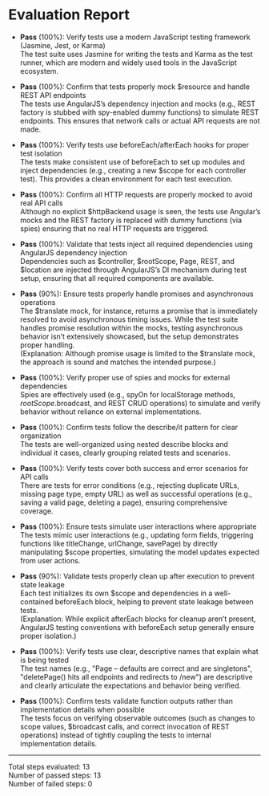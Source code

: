 # Evaluation Report

- **Pass** (100%): Verify tests use a modern JavaScript testing framework (Jasmine, Jest, or Karma)  
  The test suite uses Jasmine for writing the tests and Karma as the test runner, which are modern and widely used tools in the JavaScript ecosystem.

- **Pass** (100%): Confirm that tests properly mock $resource and handle REST API endpoints  
  The tests use AngularJS’s dependency injection and mocks (e.g., REST factory is stubbed with spy-enabled dummy functions) to simulate REST endpoints. This ensures that network calls or actual API requests are not made.

- **Pass** (100%): Verify tests use beforeEach/afterEach hooks for proper test isolation  
  The tests make consistent use of beforeEach to set up modules and inject dependencies (e.g., creating a new $scope for each controller test). This provides a clean environment for each test execution.

- **Pass** (100%): Confirm all HTTP requests are properly mocked to avoid real API calls  
  Although no explicit $httpBackend usage is seen, the tests use Angular’s mocks and the REST factory is replaced with dummy functions (via spies) ensuring that no real HTTP requests are triggered.

- **Pass** (100%): Validate that tests inject all required dependencies using AngularJS dependency injection  
  Dependencies such as $controller, $rootScope, Page, REST, and $location are injected through AngularJS’s DI mechanism during test setup, ensuring that all required components are available.

- **Pass** (90%): Ensure tests properly handle promises and asynchronous operations  
  The $translate mock, for instance, returns a promise that is immediately resolved to avoid asynchronous timing issues. While the test suite handles promise resolution within the mocks, testing asynchronous behavior isn’t extensively showcased, but the setup demonstrates proper handling.  
  (Explanation: Although promise usage is limited to the $translate mock, the approach is sound and matches the intended purpose.)

- **Pass** (100%): Verify proper use of spies and mocks for external dependencies  
  Spies are effectively used (e.g., spyOn for localStorage methods, $rootScope.$broadcast, and REST CRUD operations) to simulate and verify behavior without reliance on external implementations.

- **Pass** (100%): Confirm tests follow the describe/it pattern for clear organization  
  The tests are well-organized using nested describe blocks and individual it cases, clearly grouping related tests and scenarios.

- **Pass** (100%): Verify tests cover both success and error scenarios for API calls  
  There are tests for error conditions (e.g., rejecting duplicate URLs, missing page type, empty URL) as well as successful operations (e.g., saving a valid page, deleting a page), ensuring comprehensive coverage.

- **Pass** (100%): Ensure tests simulate user interactions where appropriate  
  The tests mimic user interactions (e.g., updating form fields, triggering functions like titleChange, urlChange, savePage) by directly manipulating $scope properties, simulating the model updates expected from user actions.

- **Pass** (90%): Validate tests properly clean up after execution to prevent state leakage  
  Each test initializes its own $scope and dependencies in a well-contained beforeEach block, helping to prevent state leakage between tests.  
  (Explanation: While explicit afterEach blocks for cleanup aren’t present, AngularJS testing conventions with beforeEach setup generally ensure proper isolation.)

- **Pass** (100%): Verify tests use clear, descriptive names that explain what is being tested  
  The test names (e.g., "Page – defaults are correct and are singletons", "deletePage() hits all endpoints and redirects to /new") are descriptive and clearly articulate the expectations and behavior being verified.

- **Pass** (100%): Confirm tests validate function outputs rather than implementation details when possible  
  The tests focus on verifying observable outcomes (such as changes to scope values, $broadcast calls, and correct invocation of REST operations) instead of tightly coupling the tests to internal implementation details.

---

Total steps evaluated: 13  
Number of passed steps: 13  
Number of failed steps: 0
